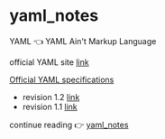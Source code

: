 # yaml_notes

YAML 👈 YAML Ain't Markup Language

official YAML site [link](https://yaml.org/)

[Official YAML specifications](https://yaml.org/spec/)

* revision 1.2 [link](https://yaml.org/spec/1.2/spec.html)
* revision 1.1 [link](https://yaml.org/spec/1.1/current.html)

continue reading 👉 [yaml_notes](https://chaitu-ycr.github.io/yaml_notes/)
